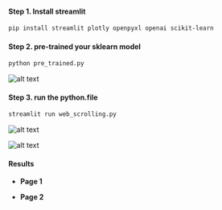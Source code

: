 #### Step 1. Install streamlit

```bash
pip install streamlit plotly openpyxl openai scikit-learn
```

#### Step 2. pre-trained your sklearn model
```bash
python pre_trained.py
```

![alt text](images/image_pre_trained.png)

#### Step 3. run the python.file

```bash
streamlit run web_scrolling.py
```

![alt text](images/image_run_web.png)

![alt text](images/image_get_web.png)

#### Results
- **Page 1**

- **Page 2**

